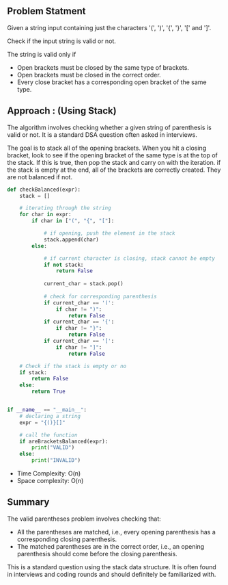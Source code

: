 ## Problem Statment

Given a string input containing just the characters '(', ')', '{', '}', '[' and ']'.

Check if the input string is valid or not.

The string is valid only if

- Open brackets must be closed by the same type of brackets.
- Open brackets must be closed in the correct order.
- Every close bracket has a corresponding open bracket of the same type.

## Approach : (Using Stack)

The algorithm involves checking whether a given string of parenthesis is valid or not. It is a standard DSA question often asked in interviews. 

The goal is to stack all of the opening brackets. When you hit a closing bracket, look to see if the opening bracket of the same type is at the top of the stack. If this is true, then pop the stack and carry on with the iteration. if the stack is empty at the end, all of the brackets are correctly created. They are not balanced if not.

```python
def checkBalanced(expr):
	stack = []

	# iterating through the string
	for char in expr:
		if char in ["(", "{", "["]:

			# if opening, push the element in the stack
			stack.append(char)
		else:

			# if current character is closing, stack cannot be empty
			if not stack:
				return False
            
			current_char = stack.pop()
			
            # check for corresponding parenthesis
            if current_char == '(':
				if char != ")":
					return False
			if current_char == '{':
				if char != "}":
					return False
			if current_char == '[':
				if char != "]":
					return False

	# Check if the stack is empty or no
	if stack:
		return False
    else:
	    return True


if __name__ == "__main__":
    # declaring a string
	expr = "{()}[]"

	# call the function
	if areBracketsBalanced(expr):
		print("VALID")
	else:
		print("INVALID")
```

- Time Complexity: O(n)
- Space complexity: O(n)

## Summary

The valid parentheses problem involves checking that:

- All the parentheses are matched, i.e., every opening parenthesis has a corresponding closing parenthesis.
- The matched parentheses are in the correct order​, i.e., an opening parenthesis should come before the closing parenthesis.

This is a standard question using the stack data structure. It is often found in interviews and coding rounds and should definitely be familiarized with.
